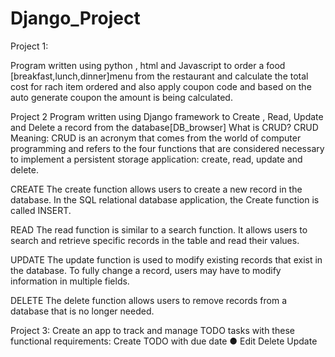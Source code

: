 # Django_Project

Project 1:

Program written using python , html and Javascript to order a food [breakfast,lunch,dinner]menu from the restaurant and calculate the total cost for rach item ordered and also apply coupon code and based on the auto generate coupon the amount is being calculated.

Project 2
Program written using Django framework to Create , Read, Update and Delete a record from the database[DB_browser]
What is CRUD?
CRUD Meaning: CRUD is an acronym that comes from the world of computer programming and refers to the four functions that are considered necessary to implement a persistent storage application: create, read, update and delete. 

CREATE
The create function allows users to create a new record in the database. In the SQL relational database application, the Create function is called INSERT. 

READ
The read function is similar to a search function. It allows users to search and retrieve specific records in the table and read their values.

UPDATE
The update function is used to modify existing records that exist in the database. To fully change a record, users may have to modify information in multiple fields.

DELETE
The delete function allows users to remove records from a database that is no longer needed.

Project 3:
Create an app to track and manage TODO tasks with these functional requirements:
Create TODO with due date
● Edit
Delete
Update
